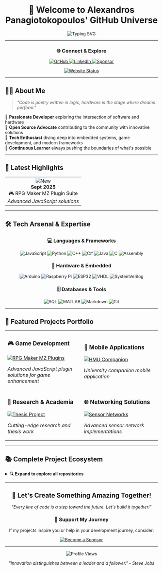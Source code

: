 <div align="center">

# 🚀 Welcome to Alexandros Panagiotokopoulos' GitHub Universe

<img src="https://readme-typing-svg.herokuapp.com?font=Fira+Code&size=24&duration=3000&pause=1000&color=36BCF7&center=true&vCenter=true&width=600&lines=Software+Developer;Hardware+Enthusiast;Open+Source+Contributor;Innovation+Explorer" alt="Typing SVG" />

---

### 🌐 Connect & Explore

<p align="center">
  <a href="https://github.com/alexandrospanag">
    <img src="https://img.shields.io/badge/GitHub-100000?style=for-the-badge&logo=github&logoColor=white" alt="GitHub"/>
  </a>
  <a href="https://www.linkedin.com/in/αλέξανδρος-παναγιωτακόπουλος/">
    <img src="https://img.shields.io/badge/LinkedIn-0077B5?style=for-the-badge&logo=linkedin&logoColor=white" alt="LinkedIn"/>
  </a>
  <a href="https://github.com/sponsors/AlexandrosPanag">
    <img src="https://img.shields.io/badge/Sponsor-EA4AAA?style=for-the-badge&logo=github-sponsors&logoColor=white" alt="Sponsor"/>
  </a>
</p>

<p align="center">
  <a href="https://alexandrospanag.github.io">
    <img src="https://img.shields.io/website?label=Website&style=for-the-badge&up_color=success&up_message=ONLINE&url=https%3A%2F%2Falexandrospanag.github.io" alt="Website Status"/>
  </a>
</p>

</div>

---

## 👨‍💻 About Me

> *"Code is poetry written in logic, hardware is the stage where dreams perform."*

🔹 **Passionate Developer** exploring the intersection of software and hardware  
🔹 **Open Source Advocate** contributing to the community with innovative solutions  
🔹 **Tech Enthusiast** diving deep into embedded systems, game development, and modern frameworks  
🔹 **Continuous Learner** always pushing the boundaries of what's possible  

---

## 📢 Latest Highlights

<table align="center">
<tr>
<td align="center">
  <img src="https://img.shields.io/badge/NEW-FF6B6B?style=for-the-badge&logo=sparkpost&logoColor=white" alt="New"/>
  <br/>
  <strong>Sept 2025</strong>
  <br/>
  🎮 RPG Maker MZ Plugin Suite
  <br/>
  <em>Advanced JavaScript solutions</em>
</td>
</tr>
</table>

---



## 🛠️ Tech Arsenal & Expertise

<div align="center">

### 💻 Languages & Frameworks
<p>
  <img src="https://img.shields.io/badge/JavaScript-F7DF1E?style=flat-square&logo=javascript&logoColor=black" alt="JavaScript"/>
  <img src="https://img.shields.io/badge/Python-3776AB?style=flat-square&logo=python&logoColor=white" alt="Python"/>
  <img src="https://img.shields.io/badge/C++-00599C?style=flat-square&logo=cplusplus&logoColor=white" alt="C++"/>
  <img src="https://img.shields.io/badge/C%23-239120?style=flat-square&logo=csharp&logoColor=white" alt="C#"/>
  <img src="https://img.shields.io/badge/Java-ED8B00?style=flat-square&logo=java&logoColor=white" alt="Java"/>
  <img src="https://img.shields.io/badge/C-00599C?style=flat-square&logo=c&logoColor=white" alt="C"/>
  <img src="https://img.shields.io/badge/Assembly-654FF0?style=flat-square&logo=assemblyscript&logoColor=white" alt="Assembly"/>
</p>

### 🔧 Hardware & Embedded
<p>
  <img src="https://img.shields.io/badge/Arduino-00979D?style=flat-square&logo=arduino&logoColor=white" alt="Arduino"/>
  <img src="https://img.shields.io/badge/Raspberry_Pi-A22846?style=flat-square&logo=raspberry-pi&logoColor=white" alt="Raspberry Pi"/>
  <img src="https://img.shields.io/badge/ESP32-000000?style=flat-square&logo=espressif&logoColor=white" alt="ESP32"/>
  <img src="https://img.shields.io/badge/VHDL-0075A8?style=flat-square&logo=xilinx&logoColor=white" alt="VHDL"/>
  <img src="https://img.shields.io/badge/SystemVerilog-EE0000?style=flat-square&logo=verilog&logoColor=white" alt="SystemVerilog"/>
</p>

### 🗄️ Databases & Tools
<p>
  <img src="https://img.shields.io/badge/SQL-4479A1?style=flat-square&logo=mysql&logoColor=white" alt="SQL"/>
  <img src="https://img.shields.io/badge/MATLAB-0076A8?style=flat-square&logo=mathworks&logoColor=white" alt="MATLAB"/>
  <img src="https://img.shields.io/badge/Markdown-000000?style=flat-square&logo=markdown&logoColor=white" alt="Markdown"/>
  <img src="https://img.shields.io/badge/Git-F05032?style=flat-square&logo=git&logoColor=white" alt="Git"/>
</p>

</div>

---

## 🌟 Featured Projects Portfolio

<div align="center">

<table>
<tr>
<td width="50%">

### 🎮 Game Development
[![RPG Maker MZ Plugins](https://img.shields.io/badge/🎯_RPG_Maker_MZ-Plugins-FF6B6B?style=for-the-badge)](https://github.com/AlexandrosPanag/My_RPGMAKERMZ_Plugins_Repository)

*Advanced JavaScript plugin solutions for game enhancement*

</td>
<td width="50%">

### 📱 Mobile Applications  
[![HMU Companion](https://img.shields.io/badge/📲_HMU-Companion-4CAF50?style=for-the-badge)](https://github.com/AlexandrosPanag/HMU_Companion_Application)

*University companion mobile application*

</td>
</tr>
<tr>
<td width="50%">

### 🔬 Research & Academia
[![Thesis Project](https://img.shields.io/badge/🎓_Academic-Research-2196F3?style=for-the-badge)](https://github.com/AlexandrosPanag/My_Thesis)

*Cutting-edge research and thesis work*

</td>
<td width="50%">

### 🌐 Networking Solutions
[![Sensor Networks](https://img.shields.io/badge/📡_Bluetooth-Networks-9C27B0?style=for-the-badge)](https://github.com/AlexandrosPanag/Sensor_Networks_Bluetooth_Project)

*Advanced sensor network implementations*

</td>
</tr>
</table>

</div>

---

## 📚 Complete Project Ecosystem

<details>
<summary><b>🔍 Expand to explore all repositories</b></summary>

### 💾 Programming Languages Collection
- 🟨 **[JavaScript Solutions](https://github.com/AlexandrosPanag/My_JavaScript_Projects)** - Modern web development
- 🐍 **[Python Arsenal](https://github.com/AlexandrosPanag/My_Python_Projects)** - Data science & automation
- ⚡ **[C++ Mastery](https://github.com/AlexandrosPanag/My_CPlusPlus_Projects)** - Performance-critical applications
- 🔷 **[C# Expertise](https://github.com/AlexandrosPanag/My_C_Sharp_Projects)** - Enterprise applications
- ☕ **[Java Development](https://github.com/AlexandrosPanag/My_Java_Projects)** - Cross-platform solutions
- 🔧 **[C Fundamentals](https://github.com/AlexandrosPanag/My_C_Projects)** - System programming
- 🎯 **[Assembly Deep-Dive](https://github.com/AlexandrosPanag/My_Assembly_Projects)** - Low-level optimization

### 🤖 Hardware & Embedded Systems
- 🔌 **[Arduino Innovation](https://github.com/AlexandrosPanag/My_Arduino_Projects)** - IoT solutions
- 🍓 **[Raspberry Pi Pico](https://github.com/AlexandrosPanag/My_Raspberry_Pi_Pico_Projects)** - Microcontroller mastery  
- 📡 **[Espressif Systems](https://github.com/AlexandrosPanag/My_Espressif_Projects)** - Wireless connectivity
- 🏭 **[Texas Instruments](https://github.com/AlexandrosPanag/My_TI_Projects)** - Industrial applications
- ⚡ **[VHDL Design](https://github.com/AlexandrosPanag/My_VHDL_Projects)** - FPGA development
- 🔄 **[SystemVerilog](https://github.com/AlexandrosPanag/My_SystemVerilog_Projects)** - Digital design

### 🛠️ Development Tools & Frameworks
- 💬 **[Discord Innovations](https://github.com/AlexandrosPanag/My_Discord_Projects)** - Community platforms
- 📊 **[MATLAB Analytics](https://github.com/AlexandrosPanag/My_MATLAB_Projects)** - Scientific computing
- 💎 **[Ruby Elegance](https://github.com/AlexandrosPanag/My_Ruby_Projects)** - Web applications
- 🗃️ **[SQL Mastery](https://github.com/AlexandrosPanag/My_SQL_Projects)** - Database solutions
- 📝 **[Markdown Craft](https://github.com/AlexandrosPanag/My_Markdown_Projects)** - Documentation excellence

</details>

---

<div align="center">

## 💫 Let's Create Something Amazing Together!

<p>
<em>"Every line of code is a step toward the future. Let's build it together!"</em>
</p>

### 🤝 Support My Journey
If my projects inspire you or help in your development journey, consider:

<a href="https://github.com/sponsors/AlexandrosPanag">
  <img src="https://img.shields.io/badge/❤️_Become_a_Sponsor-EA4AAA?style=for-the-badge&logo=github-sponsors&logoColor=white" alt="Become a Sponsor"/>
</a>

---

<img src="https://komarev.com/ghpvc/?username=alexandrospanag&color=blueviolet&style=flat-square&label=Profile+Views" alt="Profile Views"/>

*"Innovation distinguishes between a leader and a follower." - Steve Jobs*

</div>

